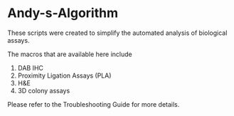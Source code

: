 # Andy-s-Algorithm
These scripts were created to simplify the automated analysis of biological assays.

The macros that are available here include
1. DAB IHC
2. Proximity Ligation Assays (PLA)
3. H&E
4. 3D colony assays

Please refer to the Troubleshooting Guide for more details.
